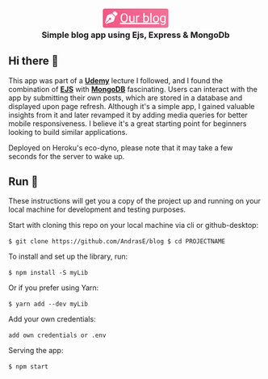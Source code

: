 <h3 align="center">
  <a href="https://andras-blog.cyclic.app/" target="_blank" rel="noopener noreferrer">
  <img src="https://github.com/AndrasE/raw-readme/blob/e0ba0d38fc6f2bb201983bbc4986e59f1ae946f2/logo/blog-readme-img.png" width="130px">
  </a>
<br/>
  Simple blog app using Ejs, Express & MongoDb
</h3>

## Hi there 👋

This app was part of a **[Udemy](https://www.udemy.com/course/the-complete-web-development-bootcamp)** lecture I followed, and I found the combination of **[EJS](https://ejs.co/)** with **[MongoDB](https://www.mongodb.com/)** fascinating. Users can interact with the app by submitting their own posts, which are stored in a database and displayed upon page refresh. Although it's a simple app, I gained valuable insights from it and later revamped it by adding media queries for better mobile responsiveness. I believe it's a great starting point for beginners looking to build similar applications.

Deployed on Heroku's eco-dyno, please note that it may take a few seconds for the server to wake up.

## Run 🚀

These instructions will get you a copy of the project up and running on your local machine for development and testing purposes.

Start with cloning this repo on your local machine via cli or github-desktop:

`
$ git clone https://github.com/AndrasE/blog
$ cd PROJECTNAME
`

To install and set up the library, run:

`
$ npm install -S myLib
`

Or if you prefer using Yarn:

`
$ yarn add --dev myLib
`

Add your own credentials:

`
add own credentials or .env
`

Serving the app:

`
$ npm start
`
